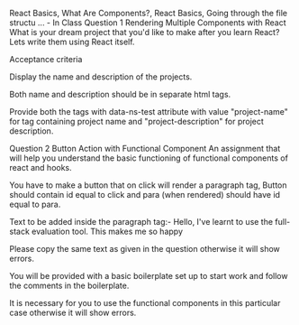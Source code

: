React Basics, What Are Components?, React Basics, Going through the file structu ... - In Class
Question 1
Rendering Multiple Components with React
What is your dream project that you'd like to make after you learn React? Lets write them using React itself.

Acceptance criteria

Display the name and description of the projects.

Both name and description should be in separate html tags.

Provide both the tags with data-ns-test attribute with value "project-name" for tag containing project name and "project-description" for project description.

Question 2
Button Action with Functional Component
An assignment that will help you understand the basic functioning of functional components of react and hooks.

You have to make a button that on click will render a paragraph tag, Button should contain id equal to click and para (when rendered) should have id equal to para.

Text to be added inside the paragraph tag:- Hello, I've learnt to use the full-stack evaluation tool. This makes me so happy

Please copy the same text as given in the question otherwise it will show errors.

You will be provided with a basic boilerplate set up to start work and follow the comments in the boilerplate.

It is necessary for you to use the functional components in this particular case otherwise it will show errors.

